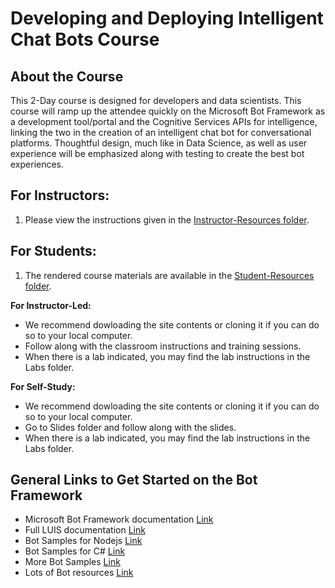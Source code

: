 # Developing and Deploying Intelligent Chat Bots Course

## About the Course

This 2-Day course is designed for developers and data scientists. This course will ramp up the attendee quickly on the Microsoft Bot Framework as a development tool/portal and the Cognitive Services APIs for intelligence, linking the two in the creation of an intelligent chat bot for conversational platforms. Thoughtful design, much like in Data Science, as well as user experience will be emphasized along with testing to create the best bot experiences.

## For Instructors:

1. Please view the instructions given in the [Instructor-Resources folder](Instructor-Resources).

## For Students:

1. The rendered course materials are available in the [Student-Resources folder](Student-Resources).


**For Instructor-Led:**
* We recommend dowloading the site contents or cloning it if you can do so to your local computer.
* Follow along with the classroom instructions and training sessions.
* When there is a lab indicated, you may find the lab instructions in the Labs folder.

**For Self-Study:**
* We recommend dowloading the site contents or cloning it if you can do so to your local computer.
* Go to Slides folder and follow along with the slides.
* When there is a lab indicated, you may find the lab instructions in the Labs folder.

## General Links to Get Started on the Bot Framework

- Microsoft Bot Framework documentation [Link](https://docs.botframework.com/en-us/)
- Full LUIS documentation [Link](https://www.luis.ai/help)
- Bot Samples for Nodejs [Link](https://github.com/Microsoft/BotBuilder/tree/master/Node/examples)
- Bot Samples for C# [Link](https://github.com/Microsoft/BotBuilder/tree/master/CSharp/Samples)
- More Bot Samples [Link](https://github.com/Microsoft/BotBuilder-Samples)
- Lots of Bot resources [Link](https://aka.ms/botresources)
